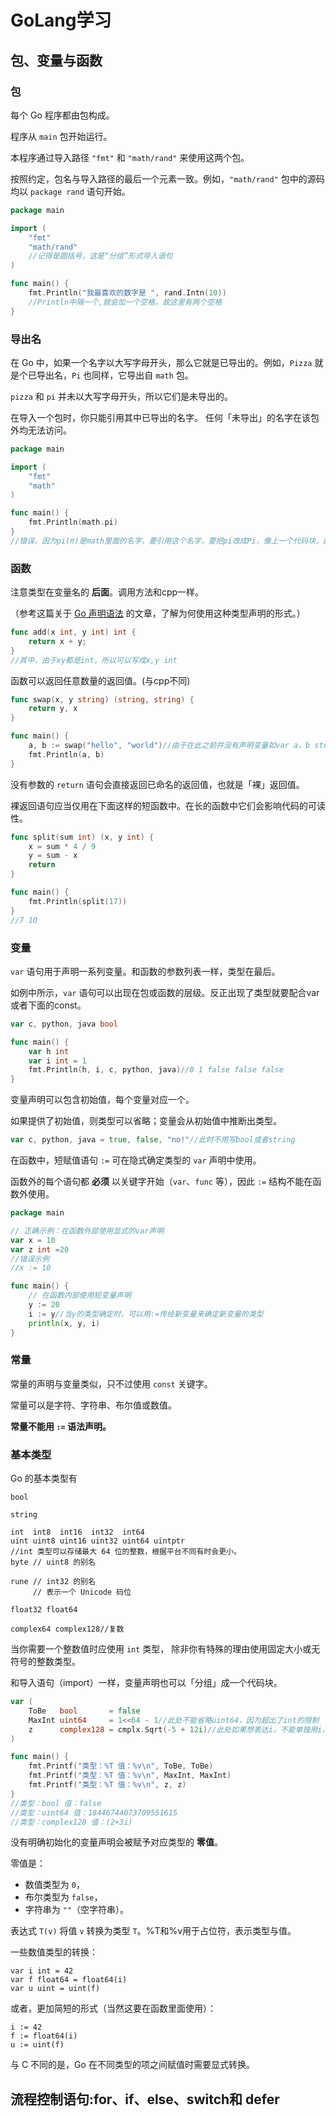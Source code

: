 # GoLang学习



## 包、变量与函数

### 包

每个 Go 程序都由包构成。

程序从 `main` 包开始运行。

本程序通过导入路径 `"fmt"` 和 `"math/rand"` 来使用这两个包。

按照约定，包名与导入路径的最后一个元素一致。例如，`"math/rand"` 包中的源码均以 `package rand` 语句开始。

```go
package main

import (
	"fmt"
	"math/rand"
    //记得是圆括号，这是“分组”形式导入语句
)

func main() {
	fmt.Println("我最喜欢的数字是 ", rand.Intn(10))
    //Println中隔一个,就会加一个空格，故这里有两个空格
}
```



### 导出名

在 Go 中，如果一个名字以大写字母开头，那么它就是已导出的。例如，`Pizza` 就是个已导出名，`Pi` 也同样，它导出自 `math` 包。

`pizza` 和 `pi` 并未以大写字母开头，所以它们是未导出的。

在导入一个包时，你只能引用其中已导出的名字。 任何「未导出」的名字在该包外均无法访问。

```go
package main

import (
	"fmt"
	"math"
)

func main() {
	fmt.Println(math.pi)
}
//错误，因为pi(π)是math里面的名字，要引用这个名字，要把pi改成Pi，像上一个代码块，就用了rand.Intn(),包不用大写，但包中的名字要大写
```



### 函数

注意类型在变量名的 **后面**。调用方法和cpp一样。

（参考这篇关于 [Go 声明语法](http://blog.go-zh.org/gos-declaration-syntax) 的文章，了解为何使用这种类型声明的形式。）

```go
func add(x int, y int) int {
	return x + y;
}
//其中，由于xy都是int，所以可以写成x,y int
```

函数可以返回任意数量的返回值。(与cpp不同)

```go
func swap(x, y string) (string, string) {
	return y, x
}

func main() {
	a, b := swap("hello", "world")//由于在此之前并没有声明变量如var a，b string,所以此处用:=有初始化并赋值的意思，具体见变量
	fmt.Println(a, b)
}
```



没有参数的 `return` 语句会直接返回已命名的返回值，也就是「裸」返回值。

裸返回语句应当仅用在下面这样的短函数中。在长的函数中它们会影响代码的可读性。

```go
func split(sum int) (x, y int) {
	x = sum * 4 / 9
	y = sum - x
	return
}

func main() {
	fmt.Println(split(17))
}
//7 10 
```



### 变量

`var` 语句用于声明一系列变量。和函数的参数列表一样，类型在最后。

如例中所示，`var` 语句可以出现在包或函数的层级。反正出现了类型就要配合var或者下面的const。

```go
var c, python, java bool

func main() {
    var h int
	var i int = 1
	fmt.Println(h, i, c, python, java)//0 1 false false false
}
```

变量声明可以包含初始值，每个变量对应一个。

如果提供了初始值，则类型可以省略；变量会从初始值中推断出类型。

```go
var c, python, java = true, false, "no!"//此时不用写bool或者string
```

在函数中，短赋值语句 `:=` 可在隐式确定类型的 `var` 声明中使用。

函数外的每个语句都 **必须** 以关键字开始（`var`、`func` 等），因此 `:=` 结构不能在函数外使用。

```go
package main

// 正确示例：在函数外部使用显式的var声明
var x = 10
var z int =20
//错误示例
//x := 10

func main() {
    // 在函数内部使用短变量声明
    y := 20
    i := y//当y的类型确定时，可以用:=传给新变量来确定新变量的类型
    println(x, y, i)
}
```



### 常量

常量的声明与变量类似，只不过使用 `const` 关键字。

常量可以是字符、字符串、布尔值或数值。

**常量不能用 `:=` 语法声明。**



### 基本类型

Go 的基本类型有

```
bool

string

int  int8  int16  int32  int64
uint uint8 uint16 uint32 uint64 uintptr
//int 类型可以存储最大 64 位的整数，根据平台不同有时会更小。
byte // uint8 的别名

rune // int32 的别名
     // 表示一个 Unicode 码位

float32 float64

complex64 complex128//复数
```

当你需要一个整数值时应使用 `int` 类型， 除非你有特殊的理由使用固定大小或无符号的整数类型。

和导入语句（import）一样，变量声明也可以「分组」成一个代码块。

```go
var (
	ToBe   bool       = false
	MaxInt uint64     = 1<<64 - 1//此处不能省略uint64，因为超出了int的限制
	z      complex128 = cmplx.Sqrt(-5 + 12i)//此处如果想表达i，不能单独用i，否则会被判断成一个变量，要用1i
)

func main() {
	fmt.Printf("类型：%T 值：%v\n", ToBe, ToBe)
	fmt.Printf("类型：%T 值：%v\n", MaxInt, MaxInt)
	fmt.Printf("类型：%T 值：%v\n", z, z)
}
//类型：bool 值：false
//类型：uint64 值：18446744073709551615
//类型：complex128 值：(2+3i)
```

没有明确初始化的变量声明会被赋予对应类型的 **零值**。

零值是：

- 数值类型为 `0`，
- 布尔类型为 `false`，
- 字符串为 `""`（空字符串）。



表达式 `T(v)` 将值 `v` 转换为类型 `T`。%T和%v用于占位符，表示类型与值。

一些数值类型的转换：

```
var i int = 42
var f float64 = float64(i)
var u uint = uint(f)
```

或者，更加简短的形式（当然这要在函数里面使用）：

```
i := 42
f := float64(i)
u := uint(f)
```

与 C 不同的是，Go 在不同类型的项之间赋值时需要显式转换。





## 流程控制语句:for、if、else、switch和 defer

